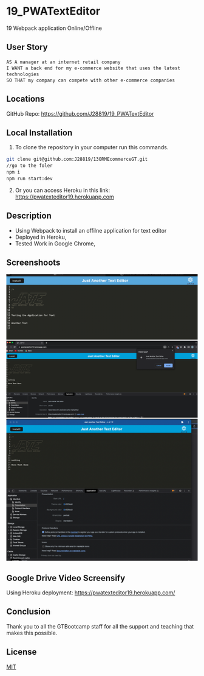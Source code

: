 # 19_PWATextEditor
19 Webpack application Online/Offline

## User Story

```
AS A manager at an internet retail company
I WANT a back end for my e-commerce website that uses the latest technologies
SO THAT my company can compete with other e-commerce companies
```

## Locations 

GitHub Repo: https://github.com/J28819/19_PWATextEditor


## Local Installation
1. To clone the repository in your computer run this commands.

```bash
git clone git@github.com:J28819/13ORMEcommerceGT.git
//go to the foler
npm i
npm run start:dev
```

2. Or you can access Heroku in this link:  https://pwatexteditor19.herokuapp.com



## Description

- Using Webpack to install an offilne application for text editor
- Deployed in Heroku, 
- Tested Work in Google Chrome, 


## Screenshoots
![My animated logo](./img/overview.png)</br>
![My animated logo](./img/overview2.png)</br>
![My animated logo](./img/overview3.png)</br>


## Google Drive Video Screensify

Using Heroku deployment: https://pwatexteditor19.herokuapp.com/


## Conclusion 

 Thank you to all the GTBootcamp staff for all the support and teaching that makes this possible.


## License
[MIT](https://choosealicense.com/licenses/mit/)



